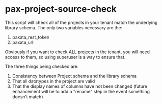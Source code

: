 # pax-project-source-check

This script will check all of the projects in your tenant match the underlying library schema. The only two variables necessary are the:
1) paxata_rest_token
2) paxata_url 

Obviously if you want to check ALL projects in the tenant, you will need access to them, so using superuser is a way to ensure that.

The three things being checked are:
1) Consistency between Project schema and the library schema
2) That all datatypes in the project are valid
3) That the display names of columns have not been changed (future enhancement will be to add a "rename" step in the event something doesn't match)
